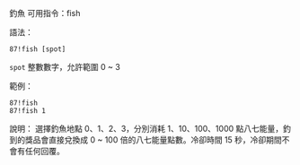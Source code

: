 釣魚
可用指令：fish

語法：
```
87!fish [spot]
```
`spot` 整數數字，允許範圍 0 ~ 3

範例：
```
87!fish
87!fish 1
```
說明：
選擇釣魚地點 0、1、2、3，分別消耗 1、10、100、1000 點八七能量，釣到的獎品會直接兌換成 0 ~ 100 倍的八七能量點數。冷卻時間 15 秒，冷卻期間不會有任何回覆。
